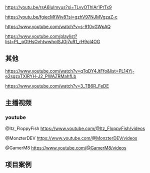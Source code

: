 https://youtu.be/rsA6IuImvus?si=TLvvOThlAr1PrTx9

https://youtu.be/fgiecMfWiv8?si=gzhV97NJMVgzaZ-c

https://www.youtube.com/watch?v=s-910vGWpAQ

https://www.youtube.com/playlist?list=PL_pGtHsOvhtwwhqISJGj7uR1_rH9ol4OG


## 其他

https://www.youtube.com/watch?v=qTqDY4JtFfo&list=PL14Yj-e2sgzxTXIRYH-J2_PWAZRMahfLb

https://www.youtube.com/watch?v=3_TB6R_FeDE


## 主播视频
### youtube

@Itz_FloppyFish
https://www.youtube.com/@Itz_FloppyFish/videos

@MonzterDEV
https://www.youtube.com/@MonzterDEV/videos

@GamerM8
https://www.youtube.com/@GamerM8/videos


## 项目案例